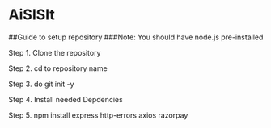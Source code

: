 # AiSISIt
##Guide to setup repository
###Note: You should have node.js pre-installed
<p>Step 1. Clone the repository</p>
<p>Step 2. cd to repository name</p>
<p>Step 3. do git init -y</p>
<p>Step 4. Install needed Depdencies</p>
<p>Step 5. npm install express http-errors axios razorpay</p>
